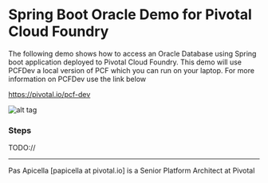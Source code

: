 <h1>Spring Boot Oracle Demo for Pivotal Cloud Foundry</h1>

The following demo shows how to access an Oracle Database using Spring boot application deployed to Pivotal Cloud Foundry. This demo
will use PCFDev a local version of PCF which you can run on your laptop. For more information on PCFDev use the link below

  https://pivotal.io/pcf-dev

![alt tag](https://dl.dropboxusercontent.com/u/15829935/platform-demos/images/pcf-oracle-1.png)

<h3> Steps </h3>

TODO://

<hr />
Pas Apicella [papicella at pivotal.io] is a Senior Platform Architect at Pivotal